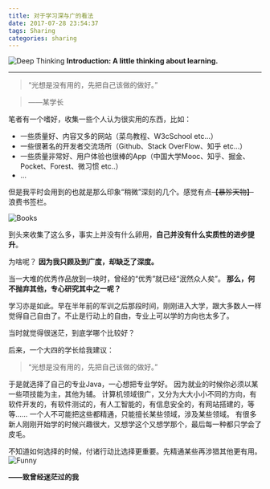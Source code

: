 ```yaml
---
title: 对于学习深与广的看法
date: 2017-07-28 23:54:37
tags: Sharing
categories: sharing
---
```

![Deep Thinking](http://otdo5q3gt.bkt.clouddn.com/Learning.jpg)
**Introduction: A little thinking about learning.**
<!-- more -->

---

> “光想是没有用的，先把自己该做的做好。” 

> ——某学长

笔者有一个嗜好，收集一些个人认为很实用的东西，比如：
- 一些质量好、内容又多的网站（菜鸟教程、W3cSchool etc...）
- 一些很著名的开发者交流场所（Github、Stack OverFlow、知乎 etc...）
- 一些质量非常好、用户体验也很棒的App（中国大学Mooc、知乎、掘金、Pocket、Forest、微习惯 etc..）
- …

但是我平时会用到的也就是那么印象“稍微”深刻的几个。感觉有点~~【暴殄天物】~~ 浪费书签栏。

![Books](http://otdo5q3gt.bkt.clouddn.com/Books.jpg "生活的很美好的！前提是你要有深度地去探索。")


到头来收集了这么多，事实上并没有什么卵用，**自己并没有什么实质性的进步提升**。

为啥呢？
**因为我只顾及到广度，却缺乏了深度。**

当一大堆的优秀作品放到一块时，曾经的“优秀”就已经“泯然众人矣”。
**那么，何不抛弃其他，专心研究其中之一呢？**

学习亦是如此。早在半年前的军训之后那段时间，刚刚进入大学，跟大多数人一样觉得自己自由了。不止是行动上的自由，专业上可以学的方向也太多了。

当时就觉得很迷茫，到底学哪个比较好？

后来，一个大四的学长给我建议：
> “光想是没有用的，先把自己该做的做好。”

于是就选择了自己的专业Java，一心想把专业学好。
因为就业的时候你必须以某一些项技能为主，其他为辅。
计算机领域很广，又分为大大小小不同的方向，有软件开发的，有软件测试的，有人工智能的，有信息安全的，有网站搭建的，等等……
一个人不可能把这些都精通，只能擅长某些领域，涉及某些领域。
有很多新人刚刚开始学的时候兴趣很大，又想学这个又想学那个，最后每一种都只学会了皮毛。


不知道如何选择的时候，付诸行动比选择更重要。先精通某些再涉猎其他更有用。
![Funny](http://upload-images.jianshu.io/upload_images/1926356-1a073deb75a9bb8d.jpg?imageMogr2/auto-orient/strip%7CimageView2/2/w/1240 "某种程度上这算是学的广又学不深的典型代表")

**——致曾经迷茫过的我**
